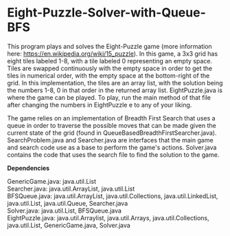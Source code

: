 # Eight-Puzzle-Solver-with-Queue-BFS
This program plays and solves the Eight-Puzzle game (more information here: https://en.wikipedia.org/wiki/15_puzzle). In this game, a 3x3 grid has eight tiles labeled 1-8, with a tile labeled 0 representing an empty space. Tiles are swapped continuously with the empty space in order to get the tiles in numerical order, with the empty space at the bottom-right of the grid. In this implementation, the tiles are an array list, with the solution being the numbers 1-8, 0 in that order in the returned array list. EightPuzzle.java is where the game can be played. To play, run the main method of that file after changing the numbers in EightPuzzle e to any of your liking.

The game relies on an implementation of Breadth First Search that uses a queue in order to traverse the possible moves that can be made given the current state of the grid (found in QueueBasedBreadthFirstSearcher.java). SearchProblem.java and Searcher.java are interfaces that the main game and search code use as a base to perform the game's actions. Solver.java contains the code that uses the search file to find the solution to the game.


**Dependencies**

GenericGame.java: java.util.List \
Searcher.java: java.util.ArrayList, java.util.List \
BFSQueue.java: java.util.ArrayList, java.util.Collections, java.util.LinkedList, java.util.List, java.util.Queue, Searcher.java \
Solver.java: java.util.List, BFSQueue.java \
EightPuzzle.java: java.util.Arraylist, java.util.Arrays, java.util.Collections, java.util.List, GenericGame.java, Solver.java
